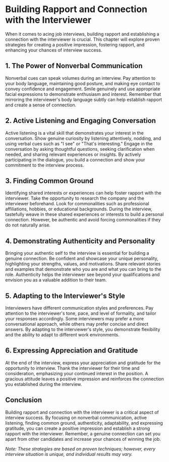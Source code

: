 Building Rapport and Connection with the Interviewer
===============================================================

When it comes to acing job interviews, building rapport and establishing a connection with the interviewer is crucial. This chapter will explore proven strategies for creating a positive impression, fostering rapport, and enhancing your chances of interview success.

1\. The Power of Nonverbal Communication
---------------------------------------

Nonverbal cues can speak volumes during an interview. Pay attention to your body language, maintaining good posture, and making eye contact to convey confidence and engagement. Smile genuinely and use appropriate facial expressions to demonstrate enthusiasm and interest. Remember that mirroring the interviewer's body language subtly can help establish rapport and create a sense of connection.

2\. Active Listening and Engaging Conversation
---------------------------------------------

Active listening is a vital skill that demonstrates your interest in the conversation. Show genuine curiosity by listening attentively, nodding, and using verbal cues such as "I see" or "That's interesting." Engage in the conversation by asking thoughtful questions, seeking clarification when needed, and sharing relevant experiences or insights. By actively participating in the dialogue, you build a connection and show your commitment to the interview process.

3\. Finding Common Ground
------------------------

Identifying shared interests or experiences can help foster rapport with the interviewer. Take the opportunity to research the company and the interviewer beforehand. Look for commonalities such as professional affiliations, hobbies, or educational backgrounds. During the interview, tastefully weave in these shared experiences or interests to build a personal connection. However, be authentic and avoid forcing commonalities if they do not naturally arise.

4\. Demonstrating Authenticity and Personality
---------------------------------------------

Bringing your authentic self to the interview is essential for building a genuine connection. Be confident and showcase your unique personality, highlighting your strengths, values, and motivations. Share relevant stories and examples that demonstrate who you are and what you can bring to the role. Authenticity helps the interviewer see beyond your qualifications and envision you as a valuable addition to their team.

5\. Adapting to the Interviewer's Style
--------------------------------------

Interviewers have different communication styles and preferences. Pay attention to the interviewer's tone, pace, and level of formality, and tailor your responses accordingly. Some interviewers may prefer a more conversational approach, while others may prefer concise and direct answers. By adapting to the interviewer's style, you demonstrate flexibility and the ability to adapt to different work environments.

6\. Expressing Appreciation and Gratitude
----------------------------------------

At the end of the interview, express your appreciation and gratitude for the opportunity to interview. Thank the interviewer for their time and consideration, emphasizing your continued interest in the position. A gracious attitude leaves a positive impression and reinforces the connection you established during the interview.

Conclusion
----------

Building rapport and connection with the interviewer is a critical aspect of interview success. By focusing on nonverbal communication, active listening, finding common ground, authenticity, adaptability, and expressing gratitude, you can create a positive impression and establish a strong rapport with the interviewer. Remember, a genuine connection can set you apart from other candidates and increase your chances of winning the job.

*Note: These strategies are based on proven techniques; however, every interview situation is unique, and individual results may vary.*
